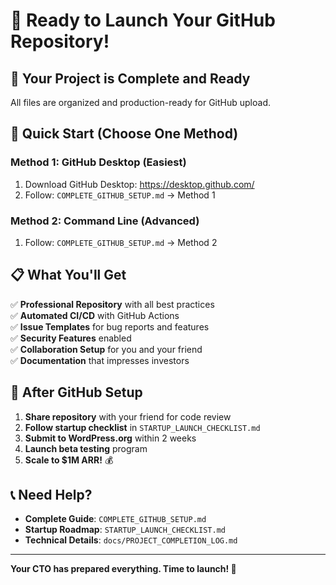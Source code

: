 # 🚀 Ready to Launch Your GitHub Repository!

## 📁 Your Project is Complete and Ready

All files are organized and production-ready for GitHub upload.

## 🎯 Quick Start (Choose One Method)

### Method 1: GitHub Desktop (Easiest)
1. Download GitHub Desktop: https://desktop.github.com/
2. Follow: `COMPLETE_GITHUB_SETUP.md` → Method 1

### Method 2: Command Line (Advanced)
1. Follow: `COMPLETE_GITHUB_SETUP.md` → Method 2

## 📋 What You'll Get

✅ **Professional Repository** with all best practices  
✅ **Automated CI/CD** with GitHub Actions  
✅ **Issue Templates** for bug reports and features  
✅ **Security Features** enabled  
✅ **Collaboration Setup** for you and your friend  
✅ **Documentation** that impresses investors  

## 🎯 After GitHub Setup

1. **Share repository** with your friend for code review
2. **Follow startup checklist** in `STARTUP_LAUNCH_CHECKLIST.md`
3. **Submit to WordPress.org** within 2 weeks
4. **Launch beta testing** program
5. **Scale to $1M ARR!** 💰

## 📞 Need Help?

- **Complete Guide**: `COMPLETE_GITHUB_SETUP.md`
- **Startup Roadmap**: `STARTUP_LAUNCH_CHECKLIST.md`
- **Technical Details**: `docs/PROJECT_COMPLETION_LOG.md`

---

**Your CTO has prepared everything. Time to launch! 🚀**
